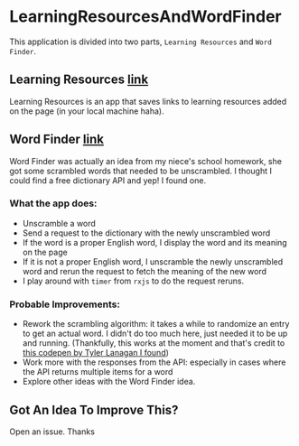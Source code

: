 # LearningResourcesAndWordFinder

This application is divided into two parts, `Learning Resources` and `Word Finder`.

## Learning Resources [link](https://rememberme.vercel.app/learning-resources)
Learning Resources is an app that saves links to learning resources added on the page (in your local machine haha).

## Word Finder [link](https://rememberme.vercel.app/find-word)
Word Finder was actually an idea from my niece's school homework, she got some scrambled words that needed to be unscrambled. 
I thought I could find a free dictionary API and yep! I found one. 

### What the app does:
- Unscramble a word
- Send a request to the dictionary with the newly unscrambled word
- If the word is a proper English word, I display the word and its meaning on the page
- If it is not a proper English word, I unscramble the newly unscrambled word and rerun the request to fetch the meaning of the new word
- I play around with `timer` from `rxjs` to do the request reruns.

### Probable Improvements:
- Rework the scrambling algorithm: it takes a while to randomize an entry to get an actual word. I didn't do too much here, just needed it to be up and running. 
(Thankfully, this works at the moment and that's credit to [this codepen by Tyler Lanagan I found](https://codepen.io/TylerL-uxai/pen/vLLxPz))
- Work more with the responses from the API: especially in cases where the API returns multiple items for a word
- Explore other ideas with the Word Finder idea.

## Got An Idea To Improve This?
Open an issue. Thanks
